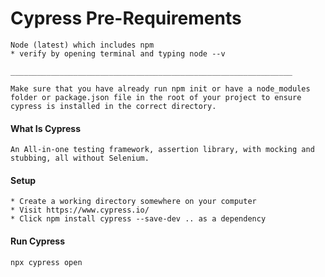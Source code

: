 # Cypress Pre-Requirements
```
Node (latest) which includes npm
* verify by opening terminal and typing node --v

_______________________________________________________________

Make sure that you have already run npm init or have a node_modules folder or package.json file in the root of your project to ensure cypress is installed in the correct directory.

```


#### What Is Cypress
```
An All-in-one testing framework, assertion library, with mocking and stubbing, all without Selenium.
```

#### Setup
```
* Create a working directory somewhere on your computer
* Visit https://www.cypress.io/
* Click npm install cypress --save-dev .. as a dependency
```

#### Run Cypress
```
npx cypress open
```